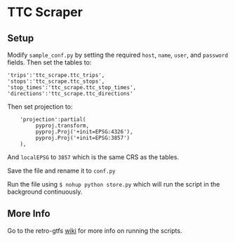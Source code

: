 # TTC Scraper
## Setup
Modify `sample_conf.py` by setting the required `host`, `name`, `user`, and `password` fields. 
Then set the tables to:
```
'trips':'ttc_scrape.ttc_trips',
'stops':'ttc_scrape.ttc_stops',
'stop_times':'ttc_scrape.ttc_stop_times',
'directions':'ttc_scrape.ttc_directions'
```
Then set projection to:
```
	'projection':partial(
		 pyproj.transform,
		 pyproj.Proj('+init=EPSG:4326'),
		 pyproj.Proj('+init=EPSG:3857')
	),
```
And `localEPSG` to `3857` which is the same CRS as the tables.

Save the file and rename it to `conf.py`

Run the file using `$ nohup python store.py` which will run the script in the background continuously.

## More Info
Go to the retro-gtfs [wiki](https://github.com/SAUSy-Lab/retro-gtfs/wiki/Running-the-scripts) for more info on running the scripts.
